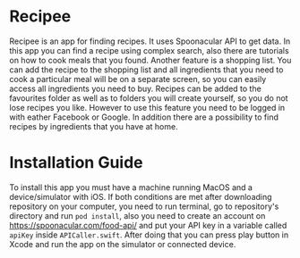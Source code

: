 # Recipee

Recipee is an app for finding recipes. It uses Spoonacular API to get data. 
In this app you can find a recipe using complex search, also there are tutorials on how to cook meals that you found. Another feature is a shopping list.
You can add the recipe to the shopping list and all ingredients that you need to cook a particular meal will be on a separate screen, so you can easily 
access all ingredients you need to buy. Recipes can be added to the favourites folder as well as to folders you will create yourself, 
so you do not lose recipes you like. However to use this feature you need to be logged in with eather Facebook or Google. 
In addition there are a possibility to find recipes by ingredients that you have at home.

# Installation Guide

To install this app you must have a machine running MacOS and a device/simulator with iOS. If both conditions are met after downloading repository on your computer,
you need to run terminal, go to repository's directory and run `pod install`, also you need to create an account on https://spoonacular.com/food-api/ and 
put your API key in a variable called `apiKey` inside `APICaller.swift`. After doing that you can press play button in Xcode and run the app 
on the simulator or connected device.
